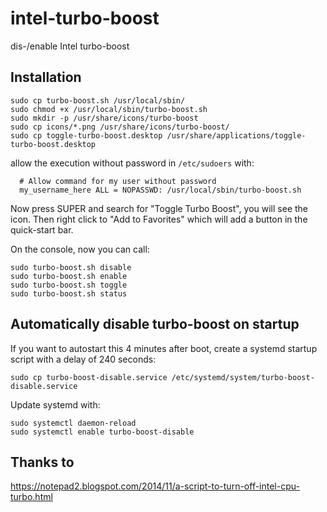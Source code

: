 # intel-turbo-boost

dis-/enable Intel turbo-boost

## Installation
    
    sudo cp turbo-boost.sh /usr/local/sbin/
    sudo chmod +x /usr/local/sbin/turbo-boost.sh
    sudo mkdir -p /usr/share/icons/turbo-boost
    sudo cp icons/*.png /usr/share/icons/turbo-boost/
    sudo cp toggle-turbo-boost.desktop /usr/share/applications/toggle-turbo-boost.desktop
    
  allow the execution without password in `/etc/sudoers` with:

      # Allow command for my user without password         
      my_username_here ALL = NOPASSWD: /usr/local/sbin/turbo-boost.sh

Now press SUPER and search for "Toggle Turbo Boost", you will see the icon. Then right click to "Add to Favorites" which will add a button in the quick-start bar.

On the console, now you can call:

    sudo turbo-boost.sh disable
    sudo turbo-boost.sh enable
    sudo turbo-boost.sh toggle
    sudo turbo-boost.sh status

## Automatically disable turbo-boost on startup

If you want to autostart this 4 minutes after boot, create a systemd startup script with a delay of 240 seconds:

    sudo cp turbo-boost-disable.service /etc/systemd/system/turbo-boost-disable.service

Update systemd with:

    sudo systemctl daemon-reload
    sudo systemctl enable turbo-boost-disable


## Thanks to

https://notepad2.blogspot.com/2014/11/a-script-to-turn-off-intel-cpu-turbo.html
